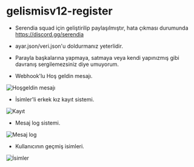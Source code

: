 # gelismisv12-register

- Serendia squad için geliştirilip paylaşılmıştır, hata çıkması durumunda https://discord.gg/serendia
- ayar.json/veri.json'u doldurmanız yeterlidir.
- Parayla başkalarına yapmaya, satmaya veya kendi yapınızmış gibi davranış sergilemezsiniz diye umuyorum.

- Webhook'lu Hoş geldin mesajı.
<p align="left"> <img src="https://cdn.discordapp.com/attachments/824364112187621386/824990534963298304/reg4.PNG" alt="Hoşgeldin mesajı" /> </p>

- İsimler'li erkek kız kayıt sistemi.

<p align="left"> <img src="https://cdn.discordapp.com/attachments/824364112187621386/824989794257469481/reg2.PNG" alt="Kayıt" /> </p>

- Mesaj log sistemi.

<p align="left"> <img src="https://cdn.discordapp.com/attachments/824364112187621386/824989995030020146/reg7.PNG" alt="Mesaj log" /> </p>

- Kullanıcının geçmiş isimleri.

<p align="left"> <img src="https://cdn.discordapp.com/attachments/824364112187621386/824989778746408980/reg1.PNG" alt="İsimler" /> </p>

